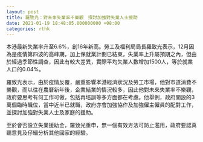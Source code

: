 ```yaml
---
layout: post
title: 羅致光：對未來失業率不樂觀　探討加強對失業人士援助
date: 2021-01-19 18:48:05.000000000 +08:00
categories: rthk
---
```


本港最新失業率升至6.6%，創16年新高。勞工及福利局局長羅致光表示，12月因為是疫情第四波的高峰期，加上保就業計劃已結束，失業率上升屬預期之內，但由於經過季節性調查，因此有較大差異，實際平均失業人數增加1500人，等於就業人口的0.04%。

羅致光表示，由於疫情反覆，嚴重影響本港經濟狀況及勞工市場，他對市道消費不樂觀，而以往在農曆新年後，企業結業的情況較多，因此他對未來失業率不樂觀，政府要思考有何工作可做，包括再培訓等多方面都在考慮。他舉例，政府開設的3萬個臨時職位，當中近半已就職，政府亦會加強協作及加強僱主僱員的配對工作，並探討加強對失業人士及家庭的援助。

至於會否設立失業援助金，羅致光重申，無一個有效方法可防止濫用，政府要認真聽意見及仔細分析其他國家的經驗。
